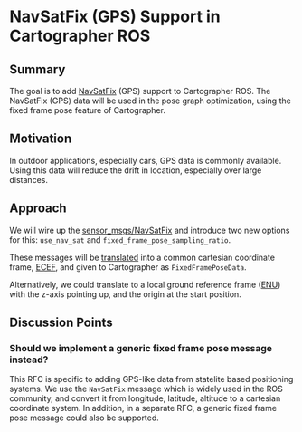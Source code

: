 # NavSatFix (GPS) Support in Cartographer ROS

## Summary
[summary]: #summary

The goal is to add [NavSatFix](http://docs.ros.org/api/sensor_msgs/html/msg/NavSatFix.html)  (GPS) support to Cartographer ROS. 
The NavSatFix (GPS) data will be used in the pose graph optimization, using the fixed frame pose feature of Cartographer.

## Motivation
[motivation]: #motivation

In outdoor applications, especially cars, GPS data is commonly available. 
Using this data will reduce the drift in location, especially over large distances. 

## Approach
[approach]: #approach

We will wire up the [sensor_msgs/NavSatFix](http://docs.ros.org/api/sensor_msgs/html/msg/NavSatFix.html) and introduce two new options for this: `use_nav_sat` and `fixed_frame_pose_sampling_ratio`.

These messages will be [translated](https://en.wikipedia.org/wiki/Geographic_coordinate_conversion#From_geodetic_to_ECEF_coordinates) into a common cartesian coordinate frame, [ECEF](https://en.wikipedia.org/wiki/ECEF), and given to Cartographer as `FixedFramePoseData`.

Alternatively, we could translate to a local ground reference frame ([ENU](https://en.wikipedia.org/wiki/Axes_conventions#Ground_reference_frames:_ENU_and_NED)) with the z-axis pointing up, and the origin at the start position.

## Discussion Points
[discussion]: #discussion

### Should we implement a generic fixed frame pose message instead?

This RFC is specific to adding GPS-like data from statelite based positioning systems. 
We use the `NavSatFix` message which is widely used in the ROS community, and convert it from longitude, latitude, altitude to a cartesian coordinate system.
In addition, in a separate RFC, a generic fixed frame pose message could also be supported. 
